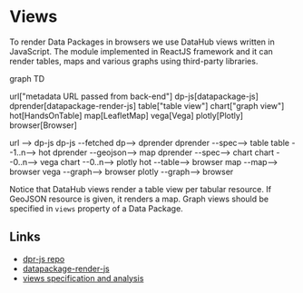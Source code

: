 # Views

To render Data Packages in browsers we use DataHub views written in JavaScript. The module implemented in ReactJS framework and it can render tables, maps and various graphs using third-party libraries.

<div class="mermaid">
  graph TD

  url["metadata URL passed from back-end"]
  dp-js[datapackage-js]
  dprender[datapackage-render-js]
  table["table view"]
  chart["graph view"]
  hot[HandsOnTable]
  map[LeafletMap]
  vega[Vega]
  plotly[Plotly]
  browser[Browser]

  url --> dp-js
  dp-js --fetched dp--> dprender
  dprender --spec--> table
  table --1..n--> hot
  dprender --geojson--> map
  dprender --spec--> chart
  chart --0..n--> vega
  chart --0..n--> plotly
  hot --table--> browser
  map --map--> browser
  vega --graph--> browser
  plotly --graph--> browser
</div>

Notice that DataHub views render a table view per tabular resource. If GeoJSON resource is given, it renders a map. Graph views should be specified in `views` property of a Data Package.


## Links

* [dpr-js repo][dpr-js]
* [datapackage-render-js][dprender]
* [views specification and analysis][views]

[dpr-js]: https://github.com/frictionlessdata/dpr-js
[dprender]: https://github.com/frictionlessdata/datapackage-render-js
[views]: https://hackmd.io/JwEwjGDMCGBMsFoBsAWAHJBLhmggRgAzCbDDRkgCsAZgKaw35A==
